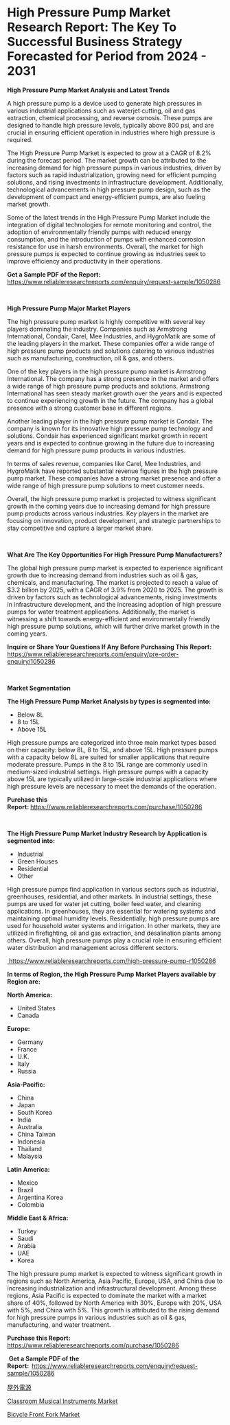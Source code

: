<p><h1>High Pressure Pump Market Research Report: The Key To Successful Business Strategy Forecasted for Period from 2024 - 2031</h1></p><p><strong>High Pressure Pump Market Analysis and Latest Trends</strong></p>
<p><p>A high pressure pump is a device used to generate high pressures in various industrial applications such as waterjet cutting, oil and gas extraction, chemical processing, and reverse osmosis. These pumps are designed to handle high pressure levels, typically above 800 psi, and are crucial in ensuring efficient operation in industries where high pressure is required.</p><p>The High Pressure Pump Market is expected to grow at a CAGR of 8.2% during the forecast period. The market growth can be attributed to the increasing demand for high pressure pumps in various industries, driven by factors such as rapid industrialization, growing need for efficient pumping solutions, and rising investments in infrastructure development. Additionally, technological advancements in high pressure pump design, such as the development of compact and energy-efficient pumps, are also fueling market growth.</p><p>Some of the latest trends in the High Pressure Pump Market include the integration of digital technologies for remote monitoring and control, the adoption of environmentally friendly pumps with reduced energy consumption, and the introduction of pumps with enhanced corrosion resistance for use in harsh environments. Overall, the market for high pressure pumps is expected to continue growing as industries seek to improve efficiency and productivity in their operations.</p></p>
<p><strong>Get a Sample PDF of the Report:&nbsp;</strong> <a href="https://www.reliableresearchreports.com/enquiry/request-sample/1050286">https://www.reliableresearchreports.com/enquiry/request-sample/1050286</a></p>
<p>&nbsp;</p>
<p><strong>High Pressure Pump Major Market Players</strong></p>
<p><p>The high pressure pump market is highly competitive with several key players dominating the industry. Companies such as Armstrong International, Condair, Carel, Mee Industries, and HygroMatik are some of the leading players in the market. These companies offer a wide range of high pressure pump products and solutions catering to various industries such as manufacturing, construction, oil & gas, and others.</p><p>One of the key players in the high pressure pump market is Armstrong International. The company has a strong presence in the market and offers a wide range of high pressure pump products and solutions. Armstrong International has seen steady market growth over the years and is expected to continue experiencing growth in the future. The company has a global presence with a strong customer base in different regions.</p><p>Another leading player in the high pressure pump market is Condair. The company is known for its innovative high pressure pump technology and solutions. Condair has experienced significant market growth in recent years and is expected to continue growing in the future due to increasing demand for high pressure pump products in various industries.</p><p>In terms of sales revenue, companies like Carel, Mee Industries, and HygroMatik have reported substantial revenue figures in the high pressure pump market. These companies have a strong market presence and offer a wide range of high pressure pump solutions to meet customer needs.</p><p>Overall, the high pressure pump market is projected to witness significant growth in the coming years due to increasing demand for high pressure pump products across various industries. Key players in the market are focusing on innovation, product development, and strategic partnerships to stay competitive and capture a larger market share.</p></p>
<p>&nbsp;</p>
<p><strong>What Are The Key Opportunities For High Pressure Pump Manufacturers?</strong></p>
<p><p>The global high pressure pump market is expected to experience significant growth due to increasing demand from industries such as oil & gas, chemicals, and manufacturing. The market is projected to reach a value of $3.2 billion by 2025, with a CAGR of 3.9% from 2020 to 2025. The growth is driven by factors such as technological advancements, rising investments in infrastructure development, and the increasing adoption of high pressure pumps for water treatment applications. Additionally, the market is witnessing a shift towards energy-efficient and environmentally friendly high pressure pump solutions, which will further drive market growth in the coming years.</p></p>
<p><strong>Inquire or Share Your Questions If Any Before Purchasing This Report:</strong> <a href="https://www.reliableresearchreports.com/enquiry/pre-order-enquiry/1050286">https://www.reliableresearchreports.com/enquiry/pre-order-enquiry/1050286</a></p>
<p>&nbsp;</p>
<p><strong>Market Segmentation</strong></p>
<p><strong>The High Pressure Pump Market Analysis by types is segmented into:</strong></p>
<p><ul><li>Below 8L</li><li>8 to 15L</li><li>Above 15L</li></ul></p>
<p><p>High pressure pumps are categorized into three main market types based on their capacity: below 8L, 8 to 15L, and above 15L. High pressure pumps with a capacity below 8L are suited for smaller applications that require moderate pressure. Pumps in the 8 to 15L range are commonly used in medium-sized industrial settings. High pressure pumps with a capacity above 15L are typically utilized in large-scale industrial applications where high pressure levels are necessary to meet the demands of the operation.</p></p>
<p><strong>Purchase this Report:&nbsp;</strong><a href="https://www.reliableresearchreports.com/purchase/1050286">https://www.reliableresearchreports.com/purchase/1050286</a></p>
<p>&nbsp;</p>
<p><strong>The High Pressure Pump Market Industry Research by Application is segmented into:</strong></p>
<p><ul><li>Industrial</li><li>Green Houses</li><li>Residential</li><li>Other</li></ul></p>
<p><p>High pressure pumps find application in various sectors such as industrial, greenhouses, residential, and other markets. In industrial settings, these pumps are used for water jet cutting, boiler feed water, and cleaning applications. In greenhouses, they are essential for watering systems and maintaining optimal humidity levels. Residentially, high pressure pumps are used for household water systems and irrigation. In other markets, they are utilized in firefighting, oil and gas extraction, and desalination plants among others. Overall, high pressure pumps play a crucial role in ensuring efficient water distribution and management across different sectors.</p></p>
<p><a href="https://www.reliableresearchreports.com/high-pressure-pump-r1050286">&nbsp;https://www.reliableresearchreports.com/high-pressure-pump-r1050286</a></p>
<p><strong>In terms of Region, the High Pressure Pump Market Players available by Region are:</strong></p>
<p>
    <p> <strong> North America: </strong>
        <ul>
            <li>United States</li>
            <li>Canada</li>
        </ul>
        </p> 
    <p> <strong> Europe: </strong>
        <ul>
            <li>Germany</li>
            <li>France</li>
            <li>U.K.</li>
            <li>Italy</li>
            <li>Russia</li>
        </ul>
        </p> 
    <p> <strong> Asia-Pacific: </strong>
        <ul>
            <li>China</li>
            <li>Japan</li>
            <li>South Korea</li>
            <li>India</li>
            <li>Australia</li>
            <li>China Taiwan</li>
            <li>Indonesia</li>
            <li>Thailand</li>
            <li>Malaysia</li>
        </ul>
        </p> 
    <p> <strong> Latin America: </strong>
        <ul>
            <li>Mexico</li>
            <li>Brazil</li>
            <li>Argentina Korea</li>
            <li>Colombia</li>
        </ul>
        </p> 
    <p> <strong> Middle East & Africa: </strong>
        <ul>
            <li>Turkey</li>
            <li>Saudi</li>
            <li>Arabia</li>
            <li>UAE</li>
            <li>Korea</li>
        </ul>
    </p>
    </p>
<p><p>The high pressure pump market is expected to witness significant growth in regions such as North America, Asia Pacific, Europe, USA, and China due to increasing industrialization and infrastructural development. Among these regions, Asia Pacific is expected to dominate the market with a market share of 40%, followed by North America with 30%, Europe with 20%, USA with 5%, and China with 5%. This growth is attributed to the rising demand for high pressure pumps in various industries such as oil & gas, manufacturing, and water treatment.</p></p>
<p><strong>Purchase this Report: </strong><a href="https://www.reliableresearchreports.com/purchase/1050286">https://www.reliableresearchreports.com/purchase/1050286</a></p>
<p>&nbsp;<strong>Get a Sample PDF of the Report:&nbsp;&nbsp;</strong><a href="https://www.reliableresearchreports.com/enquiry/request-sample/1050286">https://www.reliableresearchreports.com/enquiry/request-sample/1050286</a></p>
<p><strong></strong></p>
<p><p><a href="https://github.com/mathieurico66/Market-Research-Report-List-1/blob/main/980961329839.md">屋外電源</a></p><p><a href="https://www.linkedin.com/pulse/classroom-musical-instruments-market-insights-cagr-trends-8ldze?trackingId=u2fQEg0g9O7irRYd7ntwBg%3D%3D">Classroom Musical Instruments Market</a></p><p><a href="https://www.linkedin.com/pulse/bicycle-front-fork-market-research-report-its-history-cd3fe?trackingId=WUg2fAiA1KWE5lXJYnn7BA%3D%3D">Bicycle Front Fork Market</a></p></p>